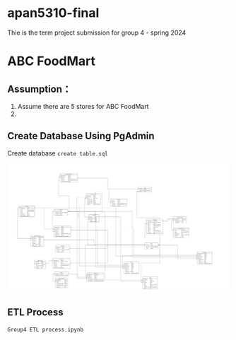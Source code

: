 # apan5310-final
Thie is the term project submission for group 4 - spring 2024

# ABC FoodMart

## Assumption：
1. Assume there are 5 stores for ABC FoodMart
2. 



## Create Database Using PgAdmin
Create database `create table.sql`

<img src="ER-Diagram.png">

## ETL Process
`Group4 ETL process.ipynb`
